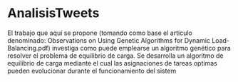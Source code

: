 # AnalisisTweets
 El trabajo que aquí se propone (tomando como base el articulo denominado: Observations on Using Genetic Algorithms for Dynamic Load-Balancing.pdf) investiga como puede emplearse un algoritmo genético para resolver el problema  de equilibrio de carga. Se desarrolla un algoritmo de equilibrio de carga mediante el  cual las asignaciones de tareas optimas pueden evolucionar durante el  funcionamiento del sistem

